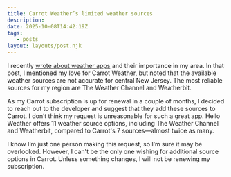 ```yaml
---
title: Carrot Weather’s limited weather sources
description:
date: 2025-10-08T14:42:19Z
tags:
   - posts
layout: layouts/post.njk
---
```


I recently [wrote about weather apps](https://ldstephens.net/blog/weather-apps/) and their importance in my area. In that post, I mentioned my love for Carrot Weather, but noted that the available weather sources are not accurate for central New Jersey. The most reliable sources for my region are The Weather Channel and Weatherbit.

As my Carrot subscription is up for renewal in a couple of months, I decided to reach out to the developer and suggest that they add these sources to Carrot. I don’t think my request is unreasonable for such a great app. Hello Weather offers 11 weather source options, including The Weather Channel and Weatherbit, compared to Carrot's 7 sources—almost twice as many.

I know I’m just one person making this request, so I’m sure it may be overlooked. However, I can't be the only one wishing for additional source options in Carrot. Unless something changes, I will not be renewing my subscription. 